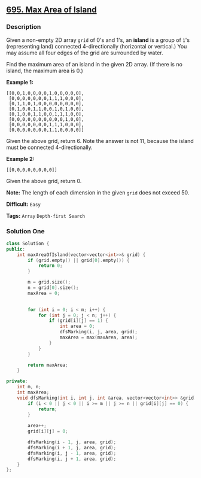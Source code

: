 ## [695. Max Area of Island](https://leetcode.com/problems/max-area-of-island/description/)

### Description

Given a non-empty 2D array `grid` of 0's and 1's, an **island** is a group of `1`'s (representing land) connected 4-directionally (horizontal or vertical.) You may assume all four edges of the grid are surrounded by water.

Find the maximum area of an island in the given 2D array. (If there is no island, the maximum area is 0.)

**Example 1:**

```
[[0,0,1,0,0,0,0,1,0,0,0,0,0],
 [0,0,0,0,0,0,0,1,1,1,0,0,0],
 [0,1,1,0,1,0,0,0,0,0,0,0,0],
 [0,1,0,0,1,1,0,0,1,0,1,0,0],
 [0,1,0,0,1,1,0,0,1,1,1,0,0],
 [0,0,0,0,0,0,0,0,0,0,1,0,0],
 [0,0,0,0,0,0,0,1,1,1,0,0,0],
 [0,0,0,0,0,0,0,1,1,0,0,0,0]]

```

Given the above grid, return 6. Note the answer is not 11, because the island must be connected 4-directionally.

**Example 2:**

```
[[0,0,0,0,0,0,0,0]]
```

Given the above grid, return 0.

**Note:** The length of each dimension in the given `grid` does not exceed 50.



**Difficult:** `Easy`

**Tags:** `Array` `Depth-first Search`



### Solution One

```c++
class Solution {
public:
    int maxAreaOfIsland(vector<vector<int>>& grid) {
        if (grid.empty() || grid[0].empty()) {
            return 0;
        }

        m = grid.size();
        n = grid[0].size();
        maxArea = 0;

        
        for (int i = 0; i < m; i++) {
            for (int j = 0; j < n; j++) {
                if (grid[i][j] == 1) {
                    int area = 0;
                    dfsMarking(i, j, area, grid);
                    maxArea = max(maxArea, area);
                }
            }
        }

        return maxArea;
    }

private:
    int m, n;
    int maxArea;
    void dfsMarking(int i, int j, int &area, vector<vector<int>> &grid) {
        if (i < 0 || j < 0 || i >= m || j >= n || grid[i][j] == 0) {
            return;
        }
        
        area++;
        grid[i][j] = 0;

        dfsMarking(i - 1, j, area, grid);
        dfsMarking(i + 1, j, area, grid);
        dfsMarking(i, j - 1, area, grid);
        dfsMarking(i, j + 1, area, grid);
    }
};
```



